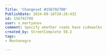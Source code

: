 ```yaml
---
Title: 'Changeset #156792700'
PublishDate: 2024-09-18T20:28:43Z
id: 156792700
user: v_martyanov
comment: Specify whether roads have sidewalks
created_by: StreetComplete 58.2
tags:
- Montenegro

---
```

